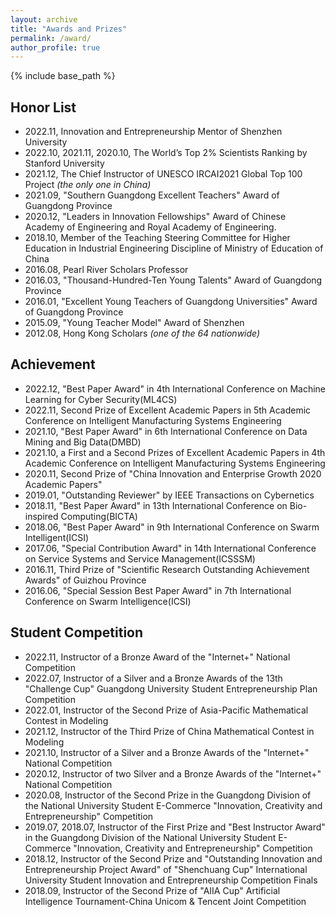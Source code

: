 ```yaml
---
layout: archive
title: "Awards and Prizes"
permalink: /award/
author_profile: true
---
```


{% include base_path %}

## Honor List
* 2022.11, Innovation and Entrepreneurship Mentor of Shenzhen University
* 2022.10, 2021.11, 2020.10, The World’s Top 2% Scientists Ranking by Stanford University
* 2021.12, The Chief Instructor of UNESCO IRCAI2021 Global Top 100 Project _(the only one in China)_
* 2021.09, "Southern Guangdong Excellent Teachers" Award of Guangdong Province
* 2020.12, "Leaders in Innovation Fellowships" Award of Chinese Academy of Engineering and Royal Academy of Engineering.
* 2018.10, Member of the Teaching Steering Committee for Higher Education in Industrial Engineering Discipline of Ministry of Education of China
* 2016.08, Pearl River Scholars Professor
* 2016.03, "Thousand-Hundred-Ten Young Talents" Award of Guangdong Province
* 2016.01, "Excellent Young Teachers of Guangdong Universities" Award of Guangdong Province
* 2015.09, "Young Teacher Model" Award of Shenzhen
* 2012.08, Hong Kong Scholars _(one of the 64 nationwide)_

## Achievement
* 2022.12, "Best Paper Award" in 4th International Conference on Machine Learning for Cyber Security(ML4CS)
* 2022.11, Second Prize of Excellent Academic Papers in 5th Academic Conference on Intelligent Manufacturing Systems Engineering
* 2021.10, "Best Paper Award" in 6th International Conference on Data Mining and Big Data(DMBD)
* 2021.10, a First and a Second Prizes of Excellent Academic Papers in 4th Academic Conference on Intelligent Manufacturing Systems Engineering
* 2020.11, Second Prize of "China Innovation and Enterprise Growth 2020 Academic Papers"
* 2019.01, "Outstanding Reviewer" by IEEE Transactions on Cybernetics
* 2018.11, "Best Paper Award" in 13th International Conference on Bio-inspired Computing(BICTA)
* 2018.06, "Best Paper Award" in 9th International Conference on Swarm Intelligent(ICSI)
* 2017.06, "Special Contribution Award" in 14th International Conference on Service Systems and Service Management(ICSSSM)
* 2016.11, Third Prize of "Scientific Research Outstanding Achievement Awards" of Guizhou Province
* 2016.06, "Special Session Best Paper Award" in 7th International Conference on Swarm Intelligence(ICSI)

## Student Competition
* 2022.11, Instructor of a Bronze Award of the "Internet+" National Competition
* 2022.07, Instructor of a Silver and a Bronze Awards of the 13th "Challenge Cup" Guangdong University Student Entrepreneurship Plan Competition
* 2022.01, Instructor of the Second Prize of Asia-Pacific Mathematical Contest in Modeling
* 2021.12, Instructor of the Third Prize of China Mathematical Contest in Modeling
* 2021.10, Instructor of a Silver and a Bronze Awards of the "Internet+" National Competition
* 2020.12, Instructor of two Silver and a Bronze Awards of the "Internet+" National Competition
* 2020.08, Instructor of the Second Prize in the Guangdong Division of the National University Student E-Commerce "Innovation, Creativity and Entrepreneurship" Competition
* 2019.07, 2018.07, Instructor of the First Prize and "Best Instructor Award" in the Guangdong Division of the National University Student E-Commerce "Innovation, Creativity and Entrepreneurship" Competition
* 2018.12, Instructor of the Second Prize and "Outstanding Innovation and Entrepreneurship Project Award" of "Shenchuang Cup" International University Student Innovation and Entrepreneurship Competition Finals
* 2018.09, Instructor of the Second Prize of "AIIA Cup" Artificial Intelligence Tournament-China Unicom & Tencent Joint Competition
